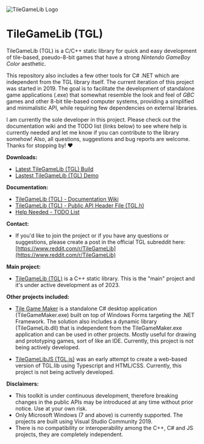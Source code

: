 ![TileGameLib Logo](https://github.com/FernandoAiresCastello/TileGameToolkit/blob/master/Images/github-banner-1.png?raw=true)

# TileGameLib (TGL)
TileGameLib (TGL) is a C/C++ static library for quick and easy development of tile-based, pseudo-8-bit games that have a strong *Nintendo GameBoy Color* aesthetic.

This repository also includes a few other tools for C# .NET which are independent from the TGL library itself. The current iteration of this project was started in 2019. The goal is to facilitate the development of standalone game applications (.exe) that somewhat resemble the look and feel of *GBC* games and other 8-bit tile-based computer systems, providing a simplified and minimalistic API, while requiring few dependencies on external libraries.

I am currently the sole developer in this project. Please check out the documentation wiki and the TODO list (links below) to see where help is currently needed and let me know if you can contribute to the library somehow! Also, all questions, suggestions and bug reports are welcome. Thanks for stopping by! ❤️

**Downloads:**

- [Latest TileGameLib (TGL) Build](https://github.com/FernandoAiresCastello/TileGameLib/tree/master/Releases/TGL)
- [Lastest TileGameLib (TGL) Demo](https://github.com/FernandoAiresCastello/TileGameLib/tree/master/TGLDemo/Builds)

**Documentation:**

- [TileGameLib (TGL) - Documentation Wiki](https://fernandoairescastello.neocities.org/proj/tgl/tgl_index)
- [TileGameLib (TGL) - Public API Header File (TGL.h)](https://github.com/FernandoAiresCastello/TileGameToolkit/blob/master/TileGameLibC/TGL/TGL.h)
- [Help Needed - TODO List](https://github.com/FernandoAiresCastello/TileGameLib/blob/master/TODO.md)

**Contact:**

- If you'd like to join the project or if you have any questions or suggestions, please create a post in the official TGL subreddit here: [https://www.reddit.com/r/TileGameLib](https://www.reddit.com/r/TileGameLib)

**Main project:**

- [TileGameLib (TGL)](https://github.com/FernandoAiresCastello/TileGameToolkit/tree/master/TileGameLibC) is a C++ static library. This is the "main" project and it's under active development as of 2023.

**Other projects included:**

- [Tile Game Maker](https://github.com/FernandoAiresCastello/TileGameToolkit/tree/master/TileGameLibCS) is a standalone C# desktop application (TileGameMaker.exe) built on top of Windows Forms targeting the .NET Framework. The solution also includes a dynamic library (TileGameLib.dll) that is independent from the TileGameMaker.exe application and can be used in other projects. Mostly useful for drawing and prototyping games, sort of like an IDE. Currently, this project is not being actively developed.

- [TileGameLibJS (TGL.js)](https://github.com/FernandoAiresCastello/TileGameToolkit/tree/master/TileGameLibJS) was an early attempt to create a web-based version of TGL.lib using Typescript and HTML/CSS. Currently, this project is not being actively developed.

**Disclaimers:**

- This toolkit is under continuous development, therefore breaking changes in the public APIs may be introduced at any time without prior notice. Use at your own risk.
- Only Microsoft Windows (7 and above) is currently supported. The projects are built using Visual Studio Community 2019. 
- There is no compatibility or interoperability among the C++, C# and JS projects, they are completely independent.
